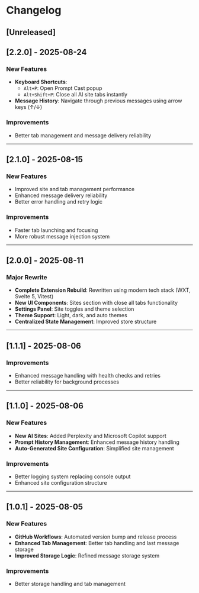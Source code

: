 # Changelog

## [Unreleased]

## [2.2.0] - 2025-08-24

### New Features

- **Keyboard Shortcuts**:
  - `Alt+P`: Open Prompt Cast popup
  - `Alt+Shift+P`: Close all AI site tabs instantly
- **Message History**: Navigate through previous messages using arrow keys (↑/↓)

### Improvements

- Better tab management and message delivery reliability

---

## [2.1.0] - 2025-08-15

### New Features

- Improved site and tab management performance
- Enhanced message delivery reliability
- Better error handling and retry logic

### Improvements

- Faster tab launching and focusing
- More robust message injection system

---

## [2.0.0] - 2025-08-11

### Major Rewrite

- **Complete Extension Rebuild**: Rewritten using modern tech stack (WXT, Svelte 5, Vitest)
- **New UI Components**: Sites section with close all tabs functionality
- **Settings Panel**: Site toggles and theme selection
- **Theme Support**: Light, dark, and auto themes
- **Centralized State Management**: Improved store structure

---

## [1.1.1] - 2025-08-06

### Improvements

- Enhanced message handling with health checks and retries
- Better reliability for background processes

---

## [1.1.0] - 2025-08-06

### New Features

- **New AI Sites**: Added Perplexity and Microsoft Copilot support
- **Prompt History Management**: Enhanced message history handling
- **Auto-Generated Site Configuration**: Simplified site management

### Improvements

- Better logging system replacing console output
- Enhanced site configuration structure

---

## [1.0.1] - 2025-08-05

### New Features

- **GitHub Workflows**: Automated version bump and release process
- **Enhanced Tab Management**: Better tab handling and last message storage
- **Improved Storage Logic**: Refined message storage system

### Improvements

- Better storage handling and tab management

